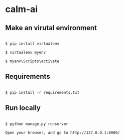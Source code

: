 # calm-ai

## Make an virutal environment

```

$ pip install virtualenv

$ virtualenv myenv

$ myenv\Scripts\activate

```

## Requirements

```

$ pip install -r requirements.txt

```


## Run locally

```

$ python manage.py runserver

Open your browser, and go to http://127.0.0.1:8000/

```



